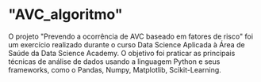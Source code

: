 # "AVC_algoritmo"
O projeto "Prevendo a ocorrência de AVC baseado em fatores de risco" foi um exercício realizado durante o curso Data Science Aplicada à Área de Saúde da Data Science Academy.
O objetivo foi praticar as principais técnicas de análise de dados usando a linguagem Python e seus frameworks, como o Pandas, Numpy, Matplotlib, Scikit-Learning.
